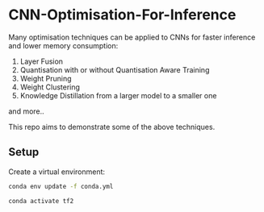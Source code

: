 # CNN-Optimisation-For-Inference

Many optimisation techniques can be applied to CNNs for faster inference and lower memory consumption:

1. Layer Fusion
2. Quantisation with or without Quantisation Aware Training
3. Weight Pruning
4. Weight Clustering
5. Knowledge Distillation from a larger model to a smaller one

and more..

This repo aims to demonstrate some of the above techniques.

## Setup

Create a virtual environment:

```bash
conda env update -f conda.yml

conda activate tf2
```
